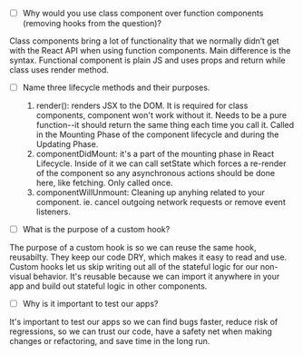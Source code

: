 - [ ] Why would you use class component over function components (removing hooks from the question)?

Class components bring a lot of functionality that we normally didn’t get with the React API when using function components. Main difference is the syntax. Functional component is plain JS and uses props and return while class uses render method. 

- [ ] Name three lifecycle methods and their purposes.

    1. render(): renders JSX to the DOM. It is required for class components, component won't work without it. Needs to be a pure function--it should return the same thing each time you call it. Called in the Mounting Phase of the component lifecycle and during the Updating Phase. 
    2. componentDidMount: it's a part of the mounting phase in React Lifecycle. Inside of it we can call setState which forces a re-render of the component so any asynchronous actions should be done here, like fetching. Only called once.
    3. componentWillUnmount: Cleaning up anyhing related to your component. ie. cancel outgoing network requests or remove event listeners.

- [ ] What is the purpose of a custom hook?

The purpose of a custom hook is so we can reuse the same hook, reusabilty. They keep our code DRY, which makes it easy to read and use. Custom hooks let us skip writing out all of the stateful logic for our non-visual behavior.  It's reusable because we can import it anywhere in your app and build out stateful logic in other components.

- [ ] Why is it important to test our apps?

It's important to test our apps so we can find bugs faster, reduce risk of regressions, so we can trust our code, have a safety net when making changes or refactoring, and save time in the long run. 
